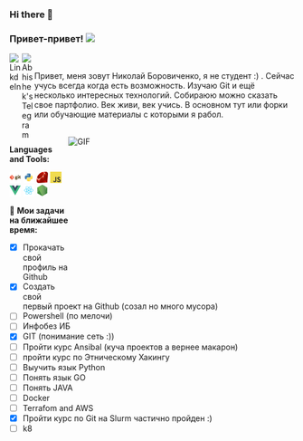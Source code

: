 ### Hi there 👋

<!--
**Garric81/Garric81** 
is a ✨ _special_ ✨ repository because its `README.md` (this file) appears on your GitHub profile.

Here are some ideas to get you started:

- 🔭 I’m currently working on ...
- 🌱 I’m currently learning ...
- 👯 I’m looking to collaborate on ...
- 🤔 I’m looking for help with ...
- 💬 Ask me about ...
- 📫 How to reach me: ...
- 😄 Pronouns: ...
- ⚡ Fun fact: ...
-->
### Привет-привет! <img src="https://media.giphy.com/media/hvRJCLFzcasrR4ia7z/giphy.gif" width="25px">

<a href="https://www.linkedin.com/in/your_profile">
  <img align="left" alt="LinkdeIn" width="22px" src="https://cdn.jsdelivr.net/npm/simple-icons@v3/icons/linkedin.svg" />
</a>
<a href="https://t.me/your_profile">
  <img align="left" alt="Abhishek's Telegram" width="22px" src="https://cdn.jsdelivr.net/npm/simple-icons@v3/icons/telegram.svg" />
</a>

<br />

Привет, меня зовут Николай Боровиченко, я не студент :) . Сейчас учусь всегда когда есть возможность. Изучаю Git и ещё несколько интересных технологий. Собираюю можно сказать  свое  партфолио.  Век живи, век учись. В основном  тут или форки  или обучающие материалы  с которыми я рабол.

<br />

<img align="right" alt="GIF" src="https://raw.githubusercontent.com/kalashnikov-ulmic/kalashnikov-ulmic/main/%D0%A3%D1%87%D1%83%D1%81%D1%8C%20%D0%BD%D0%B0%20Slurm.png?raw=true" width="400" height="280" />
  
**Languages and Tools:**  

<code><img height="20" src="https://raw.githubusercontent.com/github/explore/80688e429a7d4ef2fca1e82350fe8e3517d3494d/topics/git/git.png"></code>
<code><img height="20" src="https://raw.githubusercontent.com/github/explore/80688e429a7d4ef2fca1e82350fe8e3517d3494d/topics/python/python.png"></code>
<code><img height="20" src="https://raw.githubusercontent.com/github/explore/80688e429a7d4ef2fca1e82350fe8e3517d3494d/topics/ruby/ruby.png"></code>
<code><img height="20" src="https://raw.githubusercontent.com/github/explore/80688e429a7d4ef2fca1e82350fe8e3517d3494d/topics/javascript/javascript.png"></code>
<code><img height="20" src="https://raw.githubusercontent.com/github/explore/80688e429a7d4ef2fca1e82350fe8e3517d3494d/topics/vue/vue.png"></code>
<code><img height="20" src="https://raw.githubusercontent.com/github/explore/80688e429a7d4ef2fca1e82350fe8e3517d3494d/topics/react/react.png"></code>
<code><img height="20" src="https://raw.githubusercontent.com/github/explore/80688e429a7d4ef2fca1e82350fe8e3517d3494d/topics/nodejs/nodejs.png"></code>

🚧 **Мои задачи на ближайшее время:**
<!-- TODO-IST:START -->
* [x]   Прокачать свой профиль на Github
* [x]   Создать свой первый проект на Github  (созал  но много  мусора)
* [ ]   Powershell (по мелочи)  
* [ ]  Инфобез ИБ
* [x]  GIT (понимание сеть :))
* [ ]  Пройти курс Ansibal (куча проектов  а вернее макарон)
* [ ]  пройти курс по Этническому  Хакингу
* [ ]  Выучить  язык Python
* [ ]  Понять язык GO
* [ ] Понять JAVA
* [ ] Docker
* [ ] Terrafom and AWS
* [x] Пройти курс по Git на Slurm частично  пройден :)
* [ ] k8    
<!-- TODO-IST:END -->
